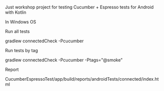 Just workshop project for testing Cucumber + Espresso tests for Android with Kotlin

In Windows  OS

Run all tests

gradlew connectedCheck -Pcucumber


Run tests by tag

gradlew connectedCheck -Pcucumber -Ptags="@smoke"


Report

CucumberEspressoTest/app/build/reports/androidTests/connected/index.html
